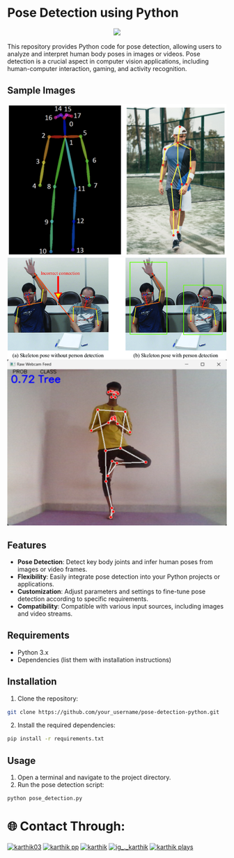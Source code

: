# Pose Detection using Python

<p align="center">  <img src="https://user-images.githubusercontent.com/74038190/212257472-08e52665-c503-4bd9-aa20-f5a4dae769b5.gif" width="100">


This repository provides Python code for pose detection, allowing users to analyze and interpret human body poses in images or videos. Pose detection is a crucial aspect in computer vision applications, including human-computer interaction, gaming, and activity recognition.

## Sample Images

<img src="pose 1.png" alt="Dashboard Screenshot" width="600"/>
<img src="pose 2.png" alt="Dashboard Screenshot" width="600"/>
<img src="pose 3.png" alt="Dashboard Screenshot" width="600"/>

## Features

- **Pose Detection**: Detect key body joints and infer human poses from images or video frames.
- **Flexibility**: Easily integrate pose detection into your Python projects or applications.
- **Customization**: Adjust parameters and settings to fine-tune pose detection according to specific requirements.
- **Compatibility**: Compatible with various input sources, including images and video streams.

## Requirements

- Python 3.x
- Dependencies (list them with installation instructions)

## Installation

1. Clone the repository:

```bash
git clone https://github.com/your_username/pose-detection-python.git
```

2. Install the required dependencies:

```bash
pip install -r requirements.txt
```

## Usage

1. Open a terminal and navigate to the project directory.
2. Run the pose detection script:

```bash
python pose_detection.py
```

# 🌐 Contact Through: 
<p align="left">
  <a href="https://www.facebook.com/ruban.swe.3" target="blank"><img align="center" src="https://user-images.githubusercontent.com/74038190/235294010-ec412ef5-e3da-4efa-b1d4-0ab4d4638755.gif" alt="karthik03" height="100" width="100" /></a>
  <a href="https://www.linkedin.com/in/karthik-pp-b80b38237/" target="blank"><img align="center" src="https://user-images.githubusercontent.com/74038190/235294012-0a55e343-37ad-4b0f-924f-c8431d9d2483.gif" alt="karthik pp" height="100" width="100" /></a>
  <a href="https://www.instagram.com/ig_._karthik/" target="blank"><img align="center" src="https://user-images.githubusercontent.com/74038190/235294013-a33e5c43-a01c-43f6-b44d-a406d8b4ab75.gif" alt="karthik" height="100" width="100" /></a>
  <a href="https://instagram.com/ig_._karthik" target="blank"><img align="center" src="https://user-images.githubusercontent.com/74038190/235294015-47144047-25ab-417c-af1b-6746820a20ff.gif" alt="ig_._karthik" height="100" width="100" /></a>
  <a href="https://www.youtube.com/@KARTHIK4332" target="blank"><img align="center" src="https://raw.githubusercontent.com/rahuldkjain/github-profile-readme-generator/master/src/images/icons/Social/youtube.svg" alt="karthik plays" height="100" width="100" /></a>
</p>



